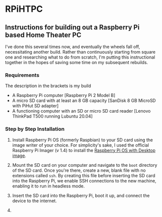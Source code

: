 # RPiHTPC
## Instructions for building out a Raspberry Pi based Home Theater PC
I've done this several times now, and eventually the wheels fall off, necessitating another build. Rather than continuously starting from square one and researching what to do from scratch, I'm putting this instructional together in the hopes of saving some time on my subsequent rebuilds. 

### Requirements
The description in the brackets is my build
* A Raspberry Pi computer [Raspberry Pi 2 Model B]
* A micro SD card with at least an 8 GB capacity [SanDisk 8 GB MicroSD with PiHut SD adapter]
* A functioning computer with an SD or micro SD card reader [Lenovo ThinkPad T500 running Lubuntu 20.04]

### Step by Step Installation
1. Install Raspberry Pi OS (formerly Raspbian) to your SD card using the image writer of your choice. For simplicity's sake, I used the official Raspberry Pi Imager (v 1.4) to install the [Raspberry Pi OS with Desktop image](https://downloads.raspberrypi.org/raspios_armhf/images/raspios_armhf-2020-08-24/2020-08-20-raspios-buster-armhf.zip).

2. Mount the SD card on your computer and navigate to the `boot` directory of the SD card. Once you're there, create a new, blank file with no extensions called `ssh`. By creating this file before inserting the SD card into the Raspberry Pi, we enable SSH connections to the new machine, enabling it to run in headless mode. 

2. Insert the SD card into the Raspberry Pi, boot it up, and connect the device to the internet. 

3.
